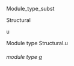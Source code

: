 Module_type_subst

Structural

u

Module type Structural.u

<a id="module-type-a"></a>

###### module type [a](Module_type_subst.Structural.module-type-u.module-type-a.md)